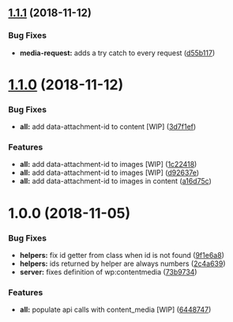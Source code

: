 ## [1.1.1](https://github.com/frontity/cloud-for-demos.git/compare/v1.1.0...v1.1.1) (2018-11-12)


### Bug Fixes

* **media-request:** adds a try catch to every request ([d55b117](https://github.com/frontity/cloud-for-demos.git/commit/d55b117))

# [1.1.0](https://github.com/frontity/cloud-for-demos.git/compare/v1.0.0...v1.1.0) (2018-11-12)


### Bug Fixes

* **all:** add data-attachment-id to content [WIP] ([3d7f1ef](https://github.com/frontity/cloud-for-demos.git/commit/3d7f1ef))


### Features

* **all:** add data-attachment-id to images [WIP] ([1c22418](https://github.com/frontity/cloud-for-demos.git/commit/1c22418))
* **all:** add data-attachment-id to images [WIP] ([d92637e](https://github.com/frontity/cloud-for-demos.git/commit/d92637e))
* **all:** add data-attachment-id to images in content ([a16d75c](https://github.com/frontity/cloud-for-demos.git/commit/a16d75c))

# 1.0.0 (2018-11-05)


### Bug Fixes

* **helpers:** fix id getter from class when id is not found ([9f1e6a8](https://github.com/frontity/cloud-for-demos.git/commit/9f1e6a8))
* **helpers:** ids returned by helper are always numbers ([2c4a639](https://github.com/frontity/cloud-for-demos.git/commit/2c4a639))
* **server:** fixes definition of wp:contentmedia ([73b9734](https://github.com/frontity/cloud-for-demos.git/commit/73b9734))


### Features

* **all:** populate api calls with content_media [WIP] ([6448747](https://github.com/frontity/cloud-for-demos.git/commit/6448747))
